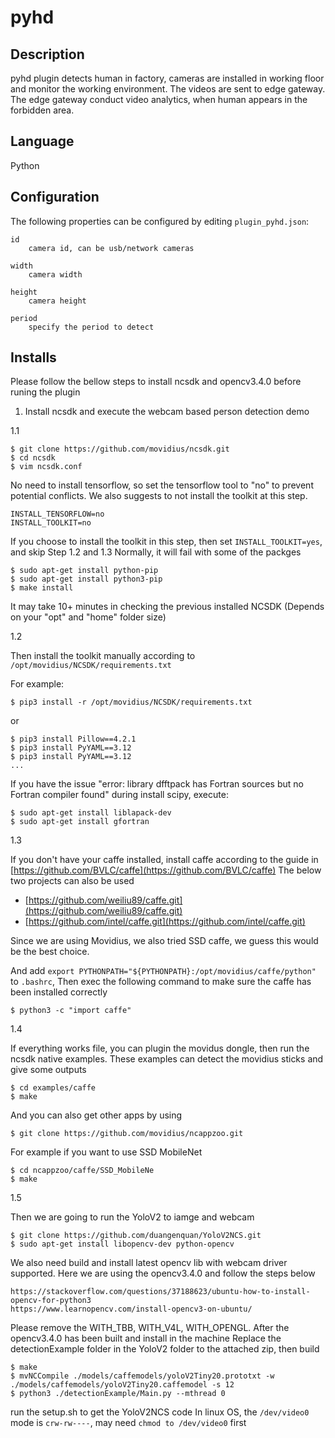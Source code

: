 # pyhd

## Description

pyhd plugin detects human in factory, cameras are installed in working floor and monitor the working environment. The videos are sent to edge gateway. The edge gateway conduct video analytics, when human appears in the forbidden area.

## Language

Python

## Configuration

The following properties can be configured by editing `plugin_pyhd.json`:

	id
		camera id, can be usb/network cameras
		
	width
		camera width
		
	height
		camera height
		
	period
		specify the period to detect

## Installs

Please follow the bellow steps to install ncsdk and opencv3.4.0 before runing the plugin

1. Install ncsdk and execute the webcam based person detection demo

1.1

	$ git clone https://github.com/movidius/ncsdk.git
	$ cd ncsdk
	$ vim ncsdk.conf

No need to install tensorflow, so set the tensorflow tool to "no" to prevent potential conflicts. We also suggests to not install the toolkit at this step.

	INSTALL_TENSORFLOW=no
	INSTALL_TOOLKIT=no

If you choose to install the toolkit in this step, then set ```INSTALL_TOOLKIT=yes```, and skip Step 1.2 and 1.3
Normally, it will fail with some of the packges

	$ sudo apt-get install python-pip
	$ sudo apt-get install python3-pip
	$ make install

It may take 10+ minutes in checking the previous installed NCSDK (Depends on your "opt" and "home" folder size)

1.2

Then install the toolkit manually according to ```/opt/movidius/NCSDK/requirements.txt```

For example:

	$ pip3 install -r /opt/movidius/NCSDK/requirements.txt

or

	$ pip3 install Pillow==4.2.1
	$ pip3 install PyYAML==3.12
	$ pip3 install PyYAML==3.12
  	...

If you have the issue "error: library dfftpack has Fortran sources but no Fortran compiler found" during install scipy, execute:

	$ sudo apt-get install liblapack-dev
	$ sudo apt-get install gfortran

1.3

If you don't have your caffe installed, install caffe according to the guide in [https://github.com/BVLC/caffe](https://github.com/BVLC/caffe)
The below two projects can also be used

* [https://github.com/weiliu89/caffe.git](https://github.com/weiliu89/caffe.git)
* [https://github.com/intel/caffe.git](https://github.com/intel/caffe.git)

Since we are using Movidius, we also tried SSD caffe, we guess this would be the best choice.

And add ```export PYTHONPATH="${PYTHONPATH}:/opt/movidius/caffe/python"``` to ```.bashrc```,
Then exec the following command to make sure the caffe has been installed correctly

	$ python3 -c "import caffe"

1.4

If everything works file, you can plugin the movidus dongle, then run the ncsdk native examples. These examples can detect the movidius sticks and give some outputs

	$ cd examples/caffe
	$ make

And you can also get other apps by using

	$ git clone https://github.com/movidius/ncappzoo.git

For example if you want to use SSD MobileNet

	$ cd ncappzoo/caffe/SSD_MobileNe
	$ make

1.5

Then we are going to run the YoloV2 to iamge and webcam

	$ git clone https://github.com/duangenquan/YoloV2NCS.git
	$ sudo apt-get install libopencv-dev python-opencv

We also need build and install latest opencv lib with webcam driver supported.
Here we are using the opencv3.4.0 and follow the steps below

	https://stackoverflow.com/questions/37188623/ubuntu-how-to-install-opencv-for-python3
	https://www.learnopencv.com/install-opencv3-on-ubuntu/

Please remove the WITH_TBB, WITH_V4L, WITH_OPENGL.
After the opencv3.4.0 has been built and install in the machine
Replace the detectionExample folder in the YoloV2 folder to the attached zip, then build

	$ make
	$ mvNCCompile ./models/caffemodels/yoloV2Tiny20.prototxt -w ./models/caffemodels/yoloV2Tiny20.caffemodel -s 12
	$ python3 ./detectionExample/Main.py --mthread 0

run the setup.sh to get the YoloV2NCS code
In linux OS, the ```/dev/video0``` mode is ```crw-rw----```, may need ```chmod to /dev/video0``` first

